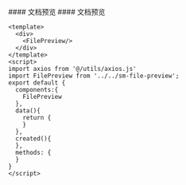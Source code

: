 <cn>
#### 文档预览
</cn>

<us>
#### 文档预览
</us>

```tpl
<template>
  <div>
    <FilePreview/>
  </div>
</template>
<script>
import axios from '@/utils/axios.js'
import FilePreview from '../../sm-file-preview';
export default {
  components:{
    FilePreview
  },
  data(){
    return {
    }
  },
  created(){
  },
  methods: {
  }
}
</script>
```
